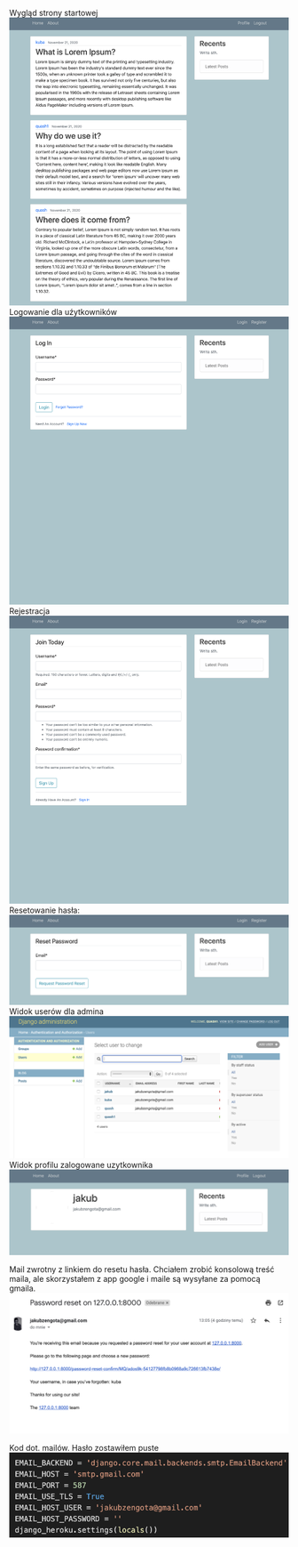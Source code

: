 Wygląd strony startowej
![](./mysite/images/stronastartowa.png)
Logowanie dla uźytkowników
![](./mysite/images/login.png)
Rejestracja
![](./mysite/images/register.png)
Resetowanie hasła:
![](./mysite/images/resetpass.png)
Widok userów dla admina
![](./mysite/images/111.png)
Widok profilu zalogowane uzytkownika
![](./mysite/images/profil.png)

Mail zwrotny z linkiem do resetu hasła. Chciałem zrobić konsolową treść maila, ale skorzystałem z app google i maile są wysyłane za pomocą gmaila.
![](./mysite/images/mail.png)

Kod dot. mailów. Hasło zostawiłem puste
![](./mysite/images/mail2.png)
